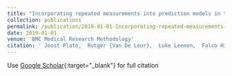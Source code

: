 ```yaml
---
title: "Incorporating repeated measurements into prediction models in the critical care setting: A framework, systematic review and meta-analysis"
collection: publications
permalink: /publication/2019-01-01-Incorporating-repeated-measurements-into-prediction-models-in-the-critical-care-setting-A-framework-systematic-review-and-meta-analysis
date: 2019-01-01
venue: 'BMC Medical Research Methodology'
citation: ' Joost Plate,  Rutger {Van De Leur},  Luke Leenen,  Falco Hietbrink,  Linda Peelen,  M. Eijkemans, &quot;Incorporating repeated measurements into prediction models in the critical care setting: A framework, systematic review and meta-analysis.&quot; BMC Medical Research Methodology, 2019.'
---
```

Use [Google Scholar](https://scholar.google.com/scholar?q=Incorporating+repeated+measurements+into+prediction+models+in+the+critical+care+setting:+A+framework,+systematic+review+and+meta+analysis){:target="_blank"} for full citation